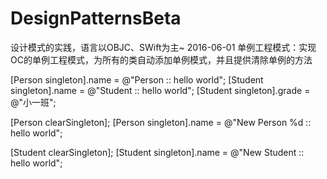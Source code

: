 # DesignPatternsBeta
设计模式的实践，语言以OBJC、SWift为主~
2016-06-01
单例工程模式：实现OC的单例工程模式，为所有的类自动添加单例模式，并且提供清除单例的方法

[Person singleton].name = @"Person :: hello world";
[Student singleton].name = @"Student :: hello world";
[Student singleton].grade = @"小一班";

[Person clearSingleton];
[Person singleton].name = @"New Person %d :: hello world";

[Student clearSingleton];
[Student singleton].name = @"New Student :: hello world";
